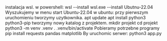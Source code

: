 instalacja wsl.
w powershell:
wsl --install
wsl.exe --install Ubutnu-22.04
Wyszukujemy w menu start Ubuntu-22.04
w ubuntu:
przy pierwszym uruchomieniu tworzymy uzytkownika.
apt update
apt install python3 python3-pip 
tworzymy nowy katalog z projektem.
mkdir projekt
cd projekt
python3 -m venv .venv
. .venv/bin/activate
Pobieramy potrzebne programy
pip install requests pandas matplotlib
By uruchomic serwer:
python3 app.py

